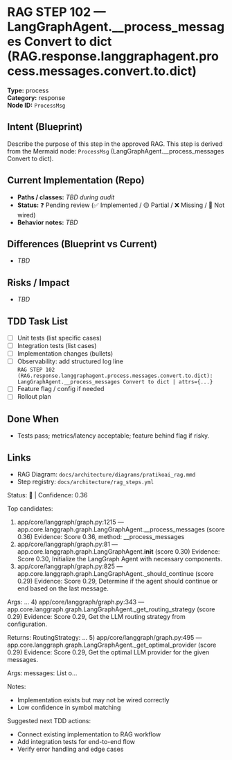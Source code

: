 # RAG STEP 102 — LangGraphAgent.__process_messages Convert to dict (RAG.response.langgraphagent.process.messages.convert.to.dict)

**Type:** process  
**Category:** response  
**Node ID:** `ProcessMsg`

## Intent (Blueprint)
Describe the purpose of this step in the approved RAG. This step is derived from the Mermaid node: `ProcessMsg` (LangGraphAgent.__process_messages Convert to dict).

## Current Implementation (Repo)
- **Paths / classes:** _TBD during audit_
- **Status:** ❓ Pending review (✅ Implemented / 🟡 Partial / ❌ Missing / 🔌 Not wired)
- **Behavior notes:** _TBD_

## Differences (Blueprint vs Current)
- _TBD_

## Risks / Impact
- _TBD_

## TDD Task List
- [ ] Unit tests (list specific cases)
- [ ] Integration tests (list cases)
- [ ] Implementation changes (bullets)
- [ ] Observability: add structured log line  
  `RAG STEP 102 (RAG.response.langgraphagent.process.messages.convert.to.dict): LangGraphAgent.__process_messages Convert to dict | attrs={...}`
- [ ] Feature flag / config if needed
- [ ] Rollout plan

## Done When
- Tests pass; metrics/latency acceptable; feature behind flag if risky.

## Links
- RAG Diagram: `docs/architecture/diagrams/pratikoai_rag.mmd`
- Step registry: `docs/architecture/rag_steps.yml`


<!-- AUTO-AUDIT:BEGIN -->
Status: 🔌  |  Confidence: 0.36

Top candidates:
1) app/core/langgraph/graph.py:1215 — app.core.langgraph.graph.LangGraphAgent.__process_messages (score 0.36)
   Evidence: Score 0.36, method: __process_messages
2) app/core/langgraph/graph.py:81 — app.core.langgraph.graph.LangGraphAgent.__init__ (score 0.30)
   Evidence: Score 0.30, Initialize the LangGraph Agent with necessary components.
3) app/core/langgraph/graph.py:825 — app.core.langgraph.graph.LangGraphAgent._should_continue (score 0.29)
   Evidence: Score 0.29, Determine if the agent should continue or end based on the last message.

Args:
...
4) app/core/langgraph/graph.py:343 — app.core.langgraph.graph.LangGraphAgent._get_routing_strategy (score 0.29)
   Evidence: Score 0.29, Get the LLM routing strategy from configuration.

Returns:
    RoutingStrategy: ...
5) app/core/langgraph/graph.py:495 — app.core.langgraph.graph.LangGraphAgent._get_optimal_provider (score 0.29)
   Evidence: Score 0.29, Get the optimal LLM provider for the given messages.

Args:
    messages: List o...

Notes:
- Implementation exists but may not be wired correctly
- Low confidence in symbol matching

Suggested next TDD actions:
- Connect existing implementation to RAG workflow
- Add integration tests for end-to-end flow
- Verify error handling and edge cases
<!-- AUTO-AUDIT:END -->